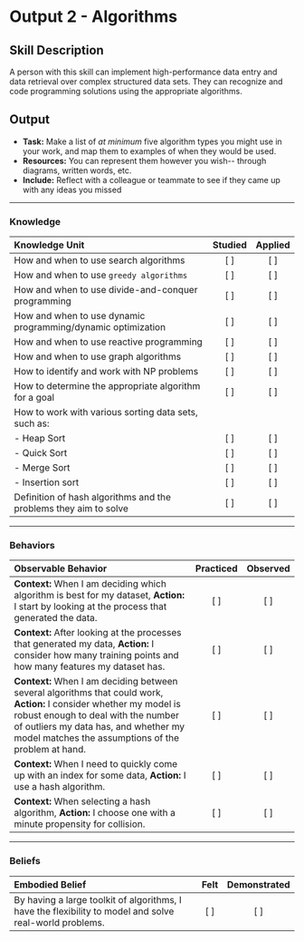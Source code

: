 # Output 2 - Algorithms

## Skill Description
A person with this skill can implement high-performance data entry and data retrieval over complex structured data sets. They can recognize and code programming solutions using the appropriate algorithms. 

## Output
- **Task:** Make a list of *at minimum* five algorithm types you might use in your work, and map them to examples of when they would be used. 
- **Resources:** You can represent them however you wish-- through diagrams, written words, etc.  
- **Include:** Reflect with a colleague or teammate to see if they came up with any ideas you missed

--- 

### Knowledge

| Knowledge Unit   |      Studied      | Applied |
|:-------------|:------------------:|:--------:|
| How and when to use search algorithms | [ ] | [ ]  |
| How and when to use `greedy algorithms` | [ ] | [ ]  |
| How and when to use divide-and-conquer programming | [ ] | [ ]  |
| How and when to use dynamic programming/dynamic optimization | [ ] | [ ]  |
| How and when to use reactive programming | [ ] | [ ]  |
| How and when to use graph algorithms | [ ] | [ ]  |
| How to identify and work with NP problems | [ ] | [ ]  |
| How to determine the appropriate algorithm for a goal | [ ] | [ ]  |
| How to work with various sorting data sets, such as: |  |  |
| - Heap Sort | [ ] | [ ]  |
| - Quick Sort | [ ] | [ ]  |
| - Merge Sort | [ ] | [ ]  |
| - Insertion sort | [ ] | [ ]  |
| Definition of hash algorithms and the problems they aim to solve | [ ] | [ ]  |

-------

### Behaviors

| Observable Behavior   |      Practiced      | Observed |
|:-------------|:------------------:|:--------:|
| **Context:** When I am deciding which algorithm is best for my dataset, **Action:** I start by looking at the process that generated the data.  | [ ] | [ ]  |
| **Context:** After looking at the processes that generated my data, **Action:** I consider how many training points and how many features my dataset has.  | [ ] | [ ]  |
| **Context:** When I am deciding between several algorithms that could work, **Action:** I consider whether my model is robust enough to deal with the number of outliers my data has, and whether my model matches the assumptions of the problem at hand.  | [ ] | [ ]  |
| **Context:** When I need to quickly come up with an index for some data, **Action:** I use a hash algorithm.  | [ ] | [ ]  |
| **Context:** When selecting a hash algorithm, **Action:** I choose one with a minute propensity for collision.  | [ ] | [ ]  |

-------

### Beliefs

| Embodied Belief   |      Felt      | Demonstrated |
|:-------------|:------------------:|:--------:|
| By having a large toolkit of algorithms, I have the flexibility to model and solve real-world problems.  | [ ] | [ ]  |
